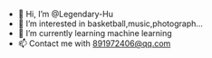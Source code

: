- 👋 Hi, I’m @Legendary-Hu
- 👀 I’m interested in basketball,music,photograph...
- 🌱 I’m currently learning machine learning
- 📫 Contact me with 891972406@qq.com


